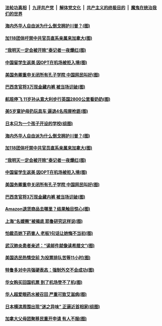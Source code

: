 

####  [法轮功真相](../../../../basic/blob/master/README.md?t=10181602) &nbsp;|&nbsp; [九评共产党](../../../../9ping.md/blob/master/README.md?t=10181602) &nbsp;|&nbsp; [解体党文化](../../../../jtdwh.md/blob/master/README.md?t=10181602)  &nbsp;|&nbsp; [共产主义的终极目的](../../../../gczydzjmd.md/blob/master/README.md?t=10181602) &nbsp;|&nbsp; [魔鬼在统治我们的世界](../../../../mgztzwmdsj.md/blob/master/README.md?t=10181602) 

#### [海内外华人自由派为什么倒戈拥护川普？(图)](../pages/p3/949567.md?t=10181602) 

#### [加118团体吁禁中共官员直系亲属来加拿大(图)](../pages/p3/949521.md?t=10181602) 

#### [“我明天一定会被开除”泰记者一夜爆红(图)](../pages/p3/949499.md?t=10181602) 

#### [中国留学生返美 因OPT在机场被拒入境(图)](../pages/p3/949471.md?t=10181602) 

#### [美国务卿重申关闭所有孔子学院 中国网民叫好(图)](../pages/p3/949491.md?t=10181602) 

#### [巴西贪官将3万现金藏内裤 被当场识破(图)](../pages/p3/949466.md?t=10181602) 

#### [航班停飞 11岁孙从意大利步行英国2800公里看奶奶(图)](../pages/p3/949613.md?t=10181602) 

#### [美5岁童护母扔玩具车 逼退4名闯屋枪匪(图)](../pages/p3/949611.md?t=10181602) 

#### [日本只为一个孩子开设的学校(组图)](../pages/p3/949498.md?t=10181602) 

#### [海内外华人自由派为什么倒戈拥护川普？(图)](../pages/p3/949567.md?t=10181602) 

#### [加118团体吁禁中共官员直系亲属来加拿大(图)](../pages/p3/949521.md?t=10181602) 

#### [“我明天一定会被开除”泰记者一夜爆红(图)](../pages/p3/949499.md?t=10181602) 

#### [中国留学生返美 因OPT在机场被拒入境(图)](../pages/p3/949471.md?t=10181602) 

#### [美国务卿重申关闭所有孔子学院 中国网民叫好(图)](../pages/p3/949491.md?t=10181602) 

#### [巴西贪官将3万现金藏内裤 被当场识破(图)](../pages/p3/949466.md?t=10181602) 


#### [Amazon退货商品去哪里？结果触目惊心(图)](../pages/p3/949383.md?t=10181602) 

#### [上海“名媛圈”被揭底 耶鲁研究这样说(图)](../pages/p3/949382.md?t=10181602) 

#### [怕裁员她下药害人 老板1句话让她悔不当初(图)](../pages/p3/949367.md?t=10181602) 

#### [武汉肺炎患者亲述：“读邮件就像读希腊文”(图)](../pages/p3/949358.md?t=10181602) 

#### [美国选民热情空前 为投票排队苦等11小时(图)](../pages/p3/949296.md?t=10181602) 

#### [特鲁多对中共强硬表态：强制外交不会成功(图)](../pages/p3/949306.md?t=10181602) 

#### [华女购买回国机票 到了机场登不了机(图)](../pages/p3/949285.md?t=10181602) 

#### [华人超爱眼药水被召回 严重可致艾滋病(图)](../pages/p3/949276.md?t=10181602) 

#### [日本横滨周围出现“迷之异味” 正逼近首相家(组图)](../pages/p3/949269.md?t=10181602) 

#### [加拿大父母团聚移民重开申请 有人不服(图)](../pages/p3/949265.md?t=10181602) 

